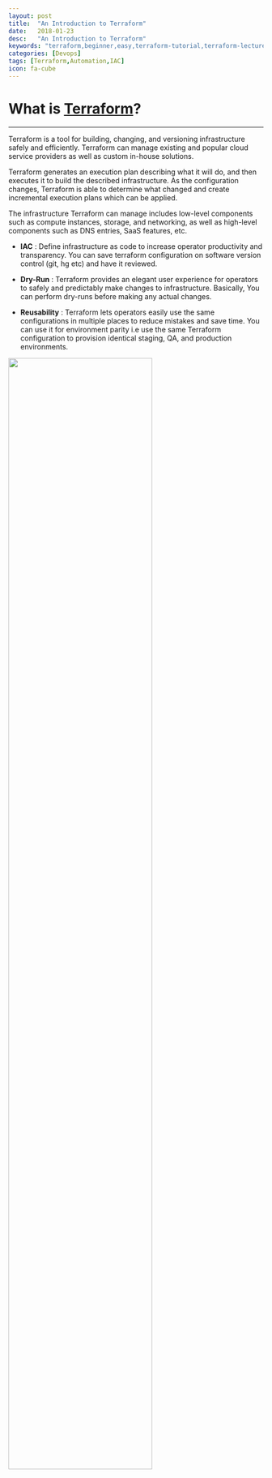 ```yaml
---
layout: post
title:  "An Introduction to Terraform"
date:   2018-01-23
desc:   "An Introduction to Terraform"
keywords: "terraform,beginner,easy,terraform-tutorial,terraform-lecture,terraform-for-beginner,akshay,akshay-siwal,siwal,adobe,radcom,orange,automation,terraform-blog,terraform-tutorial,IAC,AWS,Azure"
categories: [Devops]
tags: [Terraform,Automation,IAC]
icon: fa-cube
---
```


# **What is [Terraform](https://www.terraform.io/)?** #
---
Terraform is a tool for building, changing, and versioning infrastructure safely and efficiently. Terraform can manage existing and popular cloud service providers as well as custom in-house solutions.

Terraform generates an execution plan describing what it will do, and then executes it to build the described infrastructure. As the configuration changes, Terraform is able to determine what changed and create incremental execution plans which can be applied. 

The infrastructure Terraform can manage includes low-level components such as compute instances, storage, and networking, as well as high-level components such as DNS entries, SaaS features, etc. 


* **IAC** : Define infrastructure as code to increase operator productivity and transparency. You can save terraform configuration on software version control (git, hg etc) and have it reviewed.

* **Dry-Run** : Terraform provides an elegant user experience for operators to safely and predictably make changes to infrastructure. Basically, You can perform dry-runs before making any actual changes.

* **Reusability** : Terraform lets operators easily use the same configurations in multiple places to reduce mistakes and save time. You can use it for environment parity i.e use the same Terraform configuration to provision identical staging, QA, and production environments.

<img src="{{ site.img_path }}/terraform_intro/terraform_intro.gif" width="75%">

